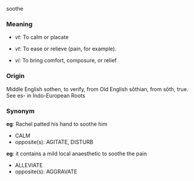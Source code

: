soothe
### Meaning
+ _vt_: To calm or placate
+ _vt_: To ease or relieve (pain, for example).

+ _vi_: To bring comfort, composure, or relief

### Origin

Middle English sothen, to verify, from Old English sōthian, from sōth, true. See es- in Indo-European Roots

### Synonym

__eg__: Rachel patted his hand to soothe him

+ CALM
+ opposite(s): AGITATE, DISTURB

__eg__: it contains a mild local anaesthetic to soothe the pain

+ ALLEVIATE
+ opposite(s): AGGRAVATE


